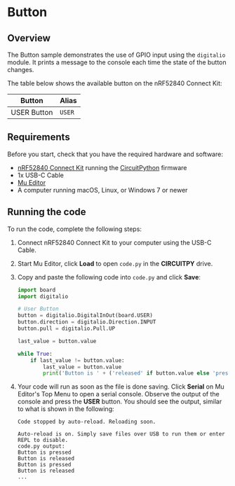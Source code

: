 # Button

## Overview

The Button sample demonstrates the use of GPIO input using the `digitalio` module. It prints a message to the console each time the state of the button changes.

The table below shows the available button on the nRF52840 Connect Kit:

| Button      | Alias  |
|-------------|--------|
| USER Button | `USER` |

## Requirements

Before you start, check that you have the required hardware and software:

- [nRF52840 Connect Kit](https://makerdiary.com/products/nrf52840-connectkit) running the [CircuitPython] firmware
- 1x USB-C Cable
- [Mu Editor]
- A computer running macOS, Linux, or Windows 7 or newer

## Running the code

To run the code, complete the following steps:

1. Connect nRF52840 Connect Kit to your computer using the USB-C Cable.
2. Start Mu Editor, click __Load__ to open `code.py` in the __CIRCUITPY__ drive.
3. Copy and paste the following code into `code.py` and click __Save__:

    ``` python linenums="1" title="CIRCUITPY/code.py"
    import board
    import digitalio

    # User Button
    button = digitalio.DigitalInOut(board.USER)
    button.direction = digitalio.Direction.INPUT
    button.pull = digitalio.Pull.UP

    last_value = button.value

    while True:
        if last_value != button.value:
            last_value = button.value
            print('Button is ' + ('released' if button.value else 'pressed'))
    ```

4. Your code will run as soon as the file is done saving. Click __Serial__ on Mu Editor's Top Menu to open a serial console. Observe the output of the console and press the __USER__ button. You should see the output, similar to what is shown in the following:

    ``` { .bash .no-copy linenums="1"}
    Code stopped by auto-reload. Reloading soon.

    Auto-reload is on. Simply save files over USB to run them or enter REPL to disable.
    code.py output:
    Button is pressed
    Button is released
    Button is pressed
    Button is released
    ...
    ```

[Mu Editor]: ../getting-started.md#coding-with-mu-editor
[CircuitPython]: ../getting-started.md#installing-circuitpython